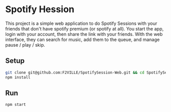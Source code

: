 # Spotify Hession

This project is a simple web application to do Spotify Sessions with your friends that don't have spotify premium (or spotify at all).
You start the app, login with your account, then share the link with your friends. With the web interface, they can search for music, add them to the queue, and manage pause / play / skip.

## Setup

```bash
git clone git@github.com:F2VILLE/SpotifySession-Web.git && cd SpotifySession-Web
npm install
```

## Run

```bash
npm start
```

